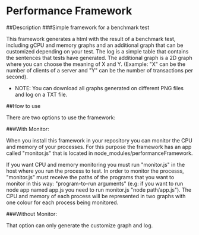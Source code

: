 Performance Framework
=====================

##Description
###Simple framework for a benchmark test

This framework generates a html with the result of a benchmark test, including gCPU and memory graphs and an additional 
graph that can be customized depending on your test.
The log is a simple table that contains the sentences that tests have generated.
The additional graph is a 2D graph where you can choose the meaning of X and Y.
(Example: "X" can be the number of clients of a server and "Y" can be the number of transactions per second).
* NOTE: You can download all graphs generated on different PNG files and log on a TXT file.

##How to use

There are two options to use the framework:


###With Monitor:

When you install this framework in your repository you can monitor the CPU and memory of your processes. For this purpose
the framework has an app called "monitor.js" that is located in node_modules/performanceFramework.

If you want CPU and memory monitoring you must run "monitor.js" in the host where you run the process to test. In order to
monitor the processs, "monitor.js" must receive the paths of the programs that you want to monitor in this way: "program-to-run 
arguments" (e.g: if you want to run node app named app.js you need to run monitor.js "node path/app.js").
The CPU and memory of each process will be represented in two graphs with one colour for each process being monitored.

###Without Monitor:

That option can only generate the customize graph and log.